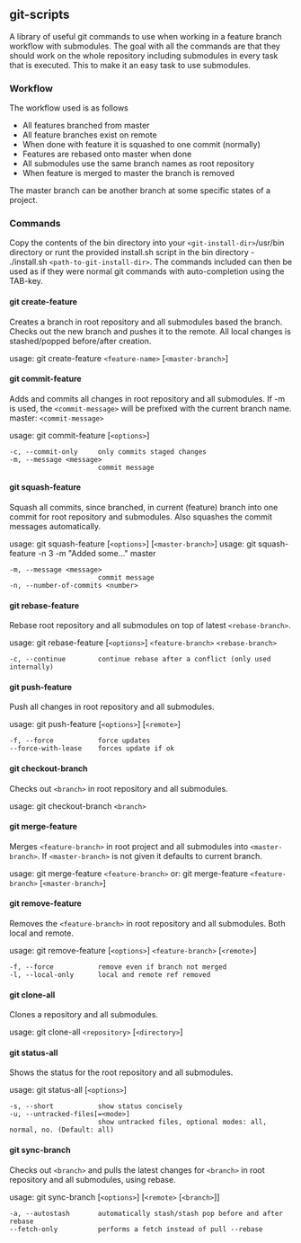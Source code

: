 ## git-scripts ##
A library of useful git commands to use when working in a feature branch workflow with submodules.
The goal with all the commands are that they should work on the whole repository including submodules in every task that is executed.
This to make it an easy task to use submodules.

### Workflow ###
The workflow used is as follows
- All features branched from master
- All feature branches exist on remote
- When done with feature it is squashed to one commit (normally)
- Features are rebased onto master when done
- All submodules use the same branch names as root repository
- When feature is merged to master the branch is removed

The master branch can be another branch at some specific states of a project.

### Commands ###
Copy the contents of the bin directory into your `<git-install-dir>`/usr/bin directory or runt the provided install.sh script in the bin directory - ./install.sh `<path-to-git-install-dir>`.
The commands included can then be used as if they were normal git commands with auto-completion using the TAB-key.

#### git create-feature ####
Creates a branch in root repository and all submodules based
the <master-branch> branch. Checks out the new branch and
pushes it to the remote. All local changes is stashed/popped
before/after creation.

usage: git create-feature `<feature-name>` [`<master-branch>`]

#### git commit-feature ####
Adds and commits all changes in root repository and all submodules.
If -m is used, the `<commit-message>` will be prefixed with the current branch name.
master: `<commit-message>`

usage: git commit-feature [`<options>`]

    -c, --commit-only     only commits staged changes
    -m, --message <message>
                          commit message

#### git squash-feature ####
Squash all commits, since branched, in current (feature) branch
into one commit for root repository and submodules. Also
squashes the commit messages automatically.

usage: git squash-feature [`<options>`] [`<master-branch>`]
usage: git squash-feature -n 3 -m "Added some..." master

    -m, --message <message>
                          commit message
    -n, --number-of-commits <number>

#### git rebase-feature ####
Rebase root repository and all submodules on top of latest `<rebase-branch>`.

usage: git rebase-feature [`<options>`] `<feature-branch>` `<rebase-branch>`

    -c, --continue        continue rebase after a conflict (only used internally)

#### git push-feature ####
Push all changes in root repository and all submodules.

usage: git push-feature [`<options>`] [`<remote>`]

    -f, --force           force updates
    --force-with-lease    forces update if ok

#### git checkout-branch ####
Checks out `<branch>` in root repository and all submodules.

usage: git checkout-branch `<branch>`

#### git merge-feature ####
Merges `<feature-branch>` in root project and all submodules into `<master-branch>`.
If `<master-branch>` is not given it defaults to current branch.

usage: git merge-feature `<feature-branch>`
   or: git merge-feature `<feature-branch>` [`<master-branch>`]

#### git remove-feature ####
Removes the `<feature-branch>` in root repository and all submodules.
Both local and remote.

usage: git remove-feature [`<options>`] `<feature-branch>` [`<remote>`]

    -f, --force           remove even if branch not merged
    -l, --local-only      local and remote ref removed

#### git clone-all ####
Clones a repository and all submodules.

usage: git clone-all `<repository>` [`<directory>`]

#### git status-all ####
Shows the status for the root repository and all submodules.

usage: git status-all [`<options>`]

    -s, --short           show status concisely
    -u, --untracked-files[=<mode>]
                          show untracked files, optional modes: all, normal, no. (Default: all)

#### git sync-branch ####
Checks out `<branch>` and pulls the latest changes for `<branch>` in root repository
and all submodules, using rebase.

usage: git sync-branch [`<options>`] [`<remote>` [`<branch>`]]

    -a, --autostash       automatically stash/stash pop before and after rebase
    --fetch-only          performs a fetch instead of pull --rebase